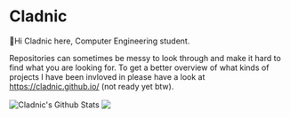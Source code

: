 # Cladnic
👋Hi Cladnic here, Computer Engineering student.

Repositories can sometimes be messy to look through and make it hard to find what you are looking for. To get a better overview of what kinds of projects I have been invloved in please have a look at https://cladnic.github.io/ (not ready yet btw).

<!-- These ones show total commits instead use later in life like 2021 and forward &show_icons=true&include_all_commits=true& -->
<img align="center" alt="Cladnic's Github Stats" src="https://github-readme-stats.cladnic.vercel.app/api?username=cladnic&show_icons=true&count_private=true&theme=dark&hide_rank=true&include_all_commits=true&card_width=495" />

<img align="center" src="https://github-readme-stats.cladnic.vercel.app/api/top-langs/?username=cladnic&theme=dark&count_private=true&card_width=495" />

